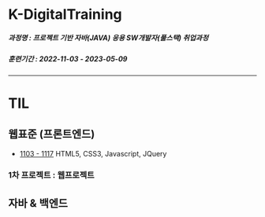 # K-DigitalTraining   
##### 과정명 : 프로젝트 기반 자바(JAVA) 응용 SW개발자(풀스택) 취업과정   
##### 훈련기간 : 2022-11-03 - 2023-05-09
----------------------------------------------
# TIL   

## 웹표준 (프론트엔드)
+ [1103 - 1117](https://github.com/gpdms/K-DigitalTraining/tree/main/frontend)
HTML5, CSS3, Javascript, JQuery
### 1차 프로젝트 : 웹프로젝트

## 자바 & 백엔드
